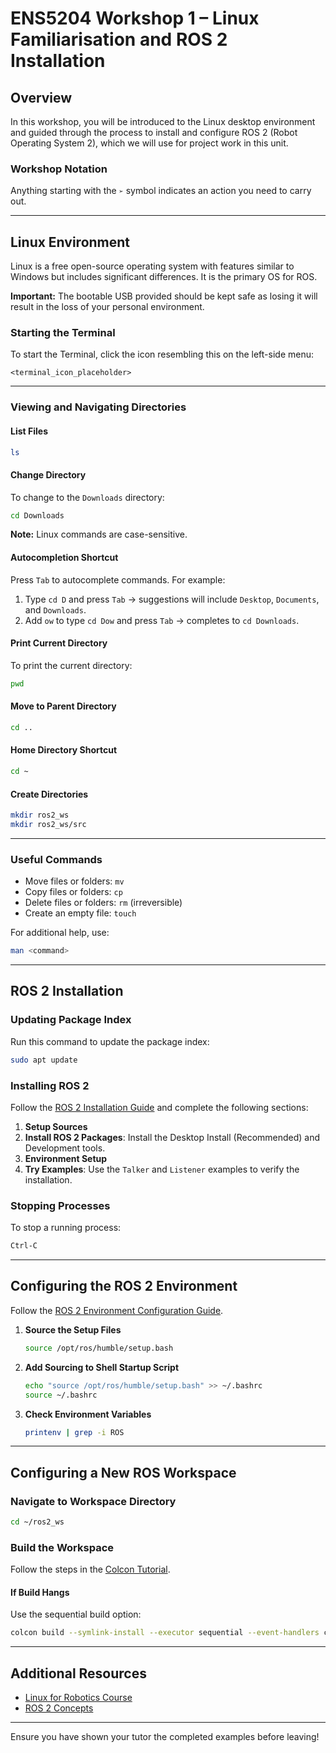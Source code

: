 
# ENS5204 Workshop 1 – Linux Familiarisation and ROS 2 Installation

## Overview

In this workshop, you will be introduced to the Linux desktop environment and guided through the process to install and configure ROS 2 (Robot Operating System 2), which we will use for project work in this unit.

### Workshop Notation
Anything starting with the `➢` symbol indicates an action you need to carry out.

---

## Linux Environment

Linux is a free open-source operating system with features similar to Windows but includes significant differences. It is the primary OS for ROS.

**Important:** The bootable USB provided should be kept safe as losing it will result in the loss of your personal environment.

### Starting the Terminal
To start the Terminal, click the icon resembling this on the left-side menu:

```plaintext
<terminal_icon_placeholder>
```

---

### Viewing and Navigating Directories

#### List Files
```bash
ls
```

#### Change Directory
To change to the `Downloads` directory:
```bash
cd Downloads
```

**Note:** Linux commands are case-sensitive.

#### Autocompletion Shortcut
Press `Tab` to autocomplete commands. For example:
1. Type `cd D` and press `Tab` → suggestions will include `Desktop`, `Documents`, and `Downloads`.
2. Add `ow` to type `cd Dow` and press `Tab` → completes to `cd Downloads`.

#### Print Current Directory
To print the current directory:
```bash
pwd
```

#### Move to Parent Directory
```bash
cd ..
```

#### Home Directory Shortcut
```bash
cd ~
```

#### Create Directories
```bash
mkdir ros2_ws
mkdir ros2_ws/src
```

---

### Useful Commands
- Move files or folders: `mv`
- Copy files or folders: `cp`
- Delete files or folders: `rm` (irreversible)
- Create an empty file: `touch`

For additional help, use:
```bash
man <command>
```

---

## ROS 2 Installation

### Updating Package Index
Run this command to update the package index:
```bash
sudo apt update
```

### Installing ROS 2
Follow the [ROS 2 Installation Guide](https://docs.ros.org/en/humble/Installation/Ubuntu-Install-Debians.html) and complete the following sections:
1. **Setup Sources**
2. **Install ROS 2 Packages**: Install the Desktop Install (Recommended) and Development tools.
3. **Environment Setup**
4. **Try Examples**: Use the `Talker` and `Listener` examples to verify the installation.

### Stopping Processes
To stop a running process:
```bash
Ctrl-C
```

---

## Configuring the ROS 2 Environment

Follow the [ROS 2 Environment Configuration Guide](https://docs.ros.org/en/humble/Tutorials/Beginner-CLI-Tools/Configuring-ROS2-Environment.html).

1. **Source the Setup Files**
   ```bash
   source /opt/ros/humble/setup.bash
   ```
2. **Add Sourcing to Shell Startup Script**
   ```bash
   echo "source /opt/ros/humble/setup.bash" >> ~/.bashrc
   source ~/.bashrc
   ```
3. **Check Environment Variables**
   ```bash
   printenv | grep -i ROS
   ```

---

## Configuring a New ROS Workspace

### Navigate to Workspace Directory
```bash
cd ~/ros2_ws
```

### Build the Workspace
Follow the steps in the [Colcon Tutorial](https://docs.ros.org/en/humble/Tutorials/Beginner-Client-Libraries/Colcon-Tutorial.html).

#### If Build Hangs
Use the sequential build option:
```bash
colcon build --symlink-install --executor sequential --event-handlers console_direct+
```

---

## Additional Resources

- [Linux for Robotics Course](https://www.theconstruct.ai/robotigniteacademy_learnros/ros-courses-library/linux-for-robotics/)
- [ROS 2 Concepts](https://docs.ros.org/en/humble/Concepts/Basic.html)

---

Ensure you have shown your tutor the completed examples before leaving!

